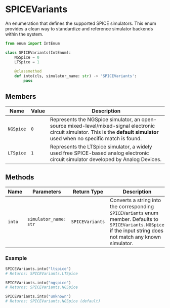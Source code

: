# SPICEVariants

An enumeration that defines the supported SPICE simulators. This enum provides a clean way to standardize and reference simulator backends within the system.

```py
from enum import IntEnum

class SPICEVariants(IntEnum):
    NGSpice = 0
    LTSpice = 1
    
    @classmethod
    def into(cls, simulator_name: str) -> 'SPICEVariants':
        pass
```

## Members

| Name | Value | Description |
|------|-------|-------------|
| `NGSpice` | `0` | Represents the NGSpice simulator, an open-source mixed-level/mixed-signal electronic circuit simulator. This is the **default simulator** used when no specific match is found. |
| `LTSpice` | `1` | Represents the LTSpice simulator, a widely used free SPICE-based analog electronic circuit simulator developed by Analog Devices. |

## Methods

| Name | Parameters | Return Type | Description |
|------|------------|-------------|-------------|
| `into` | `simulator_name: str` | `SPICEVariants` | Converts a string into the corresponding `SPICEVariants` enum member. Defaults to `SPICEVariants.NGSpice` if the input string does not match any known simulator. |

### Example

```py
SPICEVariants.into("ltspice")
# Returns: SPICEVariants.LTSpice

SPICEVariants.into("ngspice")
# Returns: SPICEVariants.NGSpice

SPICEVariants.into("unknown")
# Returns: SPICEVariants.NGSpice (default)
```
